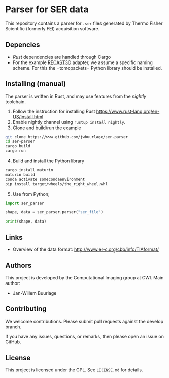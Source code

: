 # Parser for SER data

This repository contains a parser for `.ser` files generated by Thermo Fisher
Scientific (formerly FEI) acquisition software.

## Depencies

- _Rust_ dependencies are handled through Cargo
- For the example [RECAST3D](https://www.github.com/cicwi/RECAST3D)
  adapter, we assume a specific naming scheme. For this the =tomopackets= Python
  library should be installed.

## Installing (manual)

The parser is written in Rust, and may use features from the _nightly_ toolchain.

1. Follow the instruction for installing Rust https://www.rust-lang.org/en-US/install.html
2. Enable nightly channel using `rustup install nightly`.
3. Clone and build/run the example
```bash
git clone https://www.github.com/jwbuurlage/ser-parser
cd ser-parser
cargo build
cargo run
```
4. Build and install the Python library
```bash
cargo install maturin
maturin build
conda activate somecondaenvironment
pip install target/wheels/the_right_wheel.whl
```
5. Use from Python;
```python
import ser_parser

shape, data = ser_parser.parser("ser_file")

print(shape, data)
```

## Links

- Overview of the data format: http://www.er-c.org/cbb/info/TIAformat/ 

## Authors

This project is developed by the Computational Imaging group at CWI. Main author:

- Jan-Willem Buurlage

## Contributing

We welcome contributions. Please submit pull requests against the develop
branch.

If you have any issues, questions, or remarks, then please open an issue on
GitHub.

## License

This project is licensed under the GPL. See `LICENSE.md` for details.
